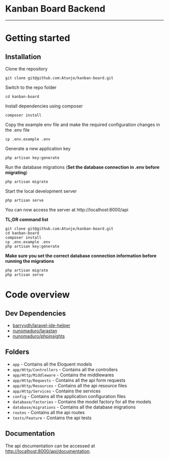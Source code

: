 # Kanban Board Backend

----------

# Getting started

## Installation

Clone the repository

    git clone git@github.com:Atunje/kanban-board.git


Switch to the repo folder

    cd kanban-board

Install dependencies using composer

    composer install

Copy the example env file and make the required configuration changes in the .env file

    cp .env.example .env

Generate a new application key

    php artisan key:generate

Run the database migrations (**Set the database connection in .env before migrating**)

    php artisan migrate

Start the local development server

    php artisan serve

You can now access the server at http://localhost:8000/api

**TL;DR command list**

    git clone git@github.com:Atunje/kanban-board.git
    cd kanban-board
    composer install
    cp .env.example .env
    php artisan key:generate

**Make sure you set the correct database connection information before running the migrations**

    php artisan migrate
    php artisan serve

# Code overview

## Dev Dependencies

- [barryvdh/laravel-ide-helper](https://github.com/barryvdh/laravel-ide-helper)
- [nunomaduro/larastan](https://github.com/nunomaduro/larastan)
- [nunomaduro/phpinsights](https://github.com/nunomaduro/phpinsights)

## Folders

- `app` - Contains all the Eloquent models
- `app/Http/Controllers` - Contains all the controllers
- `app/Http/Middleware` - Contains the middlewares
- `app/Http/Requests` - Contains all the api form requests
- `app/Http/Resources` - Contains all the api resource files
- `app/Http/Services` - Contains the services
- `config` - Contains all the application configuration files
- `database/factories` - Contains the model factory for all the models
- `database/migrations` - Contains all the database migrations
- `routes` - Contains all the api routes
- `tests/Feature` - Contains the api tests

## Documentation

The api documentation can be accessed at [http://localhost:8000/api/documentation](http://localhost:8000/api/documentation).
